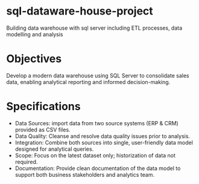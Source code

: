 # sql-dataware-house-project
Building data warehouse with sql server including ETL processes, data modelling and analysis

# Objectives

Develop a modern data warehouse using SQL Server to consolidate sales data, enabling analytical reporting and informed decision-making.

# Specifications

- Data Sources: import data from two source systems (ERP & CRM) provided as CSV files.
- Data Quality: Cleanse and resolve data quality issues prior to analysis.
- Integration: Combine both sources into single, user-friendly data model designed for analytical queries.
- Scope: Focus on the latest dataset only; historization of data not required.
- Documentation: Provide clean documentation of the data model to support both business stakeholders and analytics team.
